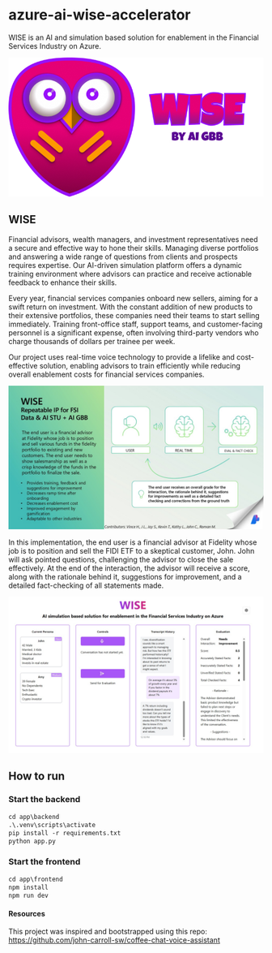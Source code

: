 # azure-ai-wise-accelerator

WISE is an AI and simulation based solution for enablement in the Financial Services Industry on Azure.

![Wise](images/WisePromo.jpg?raw=true)

## WISE

Financial advisors, wealth managers, and investment representatives need a secure and effective way to hone their skills. Managing diverse portfolios and answering a wide range of questions from clients and prospects requires expertise. Our AI-driven simulation platform offers a dynamic training environment where advisors can practice and receive actionable feedback to enhance their skills.

Every year, financial services companies onboard new sellers, aiming for a swift return on investment. With the constant addition of new products to their extensive portfolios, these companies need their teams to start selling immediately. Training front-office staff, support teams, and customer-facing personnel is a significant expense, often involving third-party vendors who charge thousands of dollars per trainee per week.

Our project uses real-time voice technology to provide a lifelike and cost-effective solution, enabling advisors to train efficiently while reducing overall enablement costs for financial services companies.

![Wise](images/WiseDeck.jpg?raw=true)

In this implementation, the end user is a financial advisor at Fidelity whose job is to position and sell the FIDI ETF to a skeptical customer, John. John will ask pointed questions, challenging the advisor to close the sale effectively. At the end of the interaction, the advisor will receive a score, along with the rationale behind it, suggestions for improvement, and a detailed fact-checking of all statements made.

![Wise](images/wise1.jpg?raw=true)

## How to run

### Start the backend

```
cd app\backend
.\.venv\scripts\activate
pip install -r requirements.txt
python app.py
```

### Start the frontend

```
cd app\frontend
npm install
npm run dev
```

#### Resources

This project was inspired and bootstrapped using this repo: https://github.com/john-carroll-sw/coffee-chat-voice-assistant
